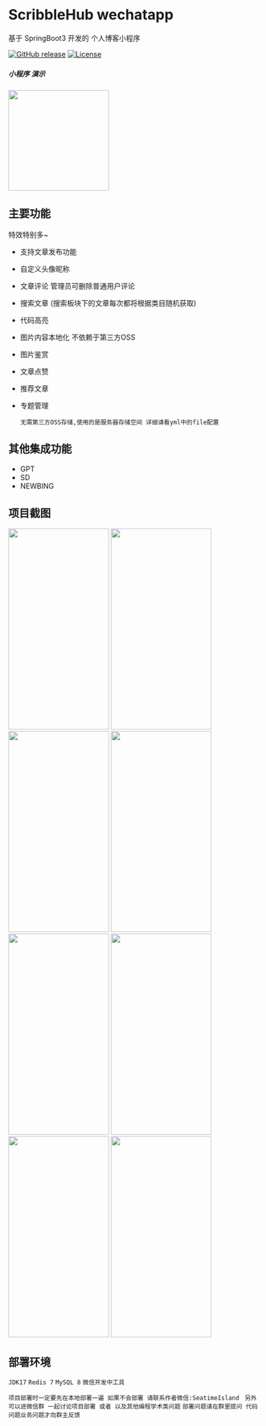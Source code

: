 
# ScribbleHub wechatapp

基于 SpringBoot3 开发的 个人博客小程序 

[![GitHub release](https://img.shields.io/static/v1?label=release&message=v2.4&color=blue)](<[https://www.github.com/novicezk/midjourney-proxy](https://github.com/dulaiduwang003/TIME-SEA-PLUS)>)
[![License](https://img.shields.io/badge/license-Apache%202-4EB1BA.svg)](https://www.apache.org/licenses/LICENSE-2.0.html)


##### 小程序 演示

<img style="width:200px;height:200px" src="https://github.com/dulaiduwang003/ScribbleHub/assets/87460202/c6f9251f-5e9d-4b90-bd88-e7a478858abd" />


## 主要功能

特效特别多~

- 支持文章发布功能
- 自定义头像昵称
- 文章评论 管理员可删除普通用户评论
- 搜索文章 (搜索板块下的文章每次都将根据类目随机获取)
- 代码高亮
- 图片内容本地化 不依赖于第三方OSS
- 图片鉴赏
- 文章点赞
- 推荐文章
- 专题管理

  ` 无需第三方OSS存储,使用的是服务器存储空间 详细请看yml中的file配置 `

## 其他集成功能
- GPT
- SD
- NEWBING

## 项目截图
<img style="width:200px;height:400px" src="https://github.com/dulaiduwang003/ScribbleHub/assets/87460202/df0018af-2681-4a5a-b07b-e378dcec4a60" />
<img style="width:200px;height:400px" src="https://github.com/dulaiduwang003/ScribbleHub/assets/87460202/e312c9c3-38f7-41de-85ff-7b8dab4903dc" />
<img style="width:200px;height:400px" src="https://github.com/dulaiduwang003/ScribbleHub/assets/87460202/2e54e950-aa01-4dcc-a639-c93366bddc94" />
<img style="width:200px;height:400px" src="https://github.com/dulaiduwang003/ScribbleHub/assets/87460202/166b58c4-de2b-48d4-bfee-6993235bcc04" />
<img style="width:200px;height:400px" src="https://github.com/dulaiduwang003/ScribbleHub/assets/87460202/ad00b41a-8662-431e-a411-d030ed215705" />
<img style="width:200px;height:400px" src="https://github.com/dulaiduwang003/ScribbleHub/assets/87460202/9621d07e-51c6-4586-9e81-5eca59237bd9" />
<img style="width:200px;height:400px" src="https://github.com/dulaiduwang003/ScribbleHub/assets/87460202/fc4dd0b2-d5cb-46c0-b050-edeb2b586c9e" />
<img style="width:200px;height:400px" src="https://github.com/dulaiduwang003/ScribbleHub/assets/87460202/7b661b35-ae4f-491e-91e5-420236c8b3fc" />


## 部署环境
`JDK17`
`Redis 7`
`MySQL 8`
`微信开发中工具`

`项目部署时一定要先在本地部署一遍 如果不会部署 请联系作者微信:SeatimeIsland `
`另外可以进微信群 一起讨论项目部署 或者 以及其他编程学术类问题` 
`部署问题请在群里提问 代码问题业务问题才向群主反馈`

